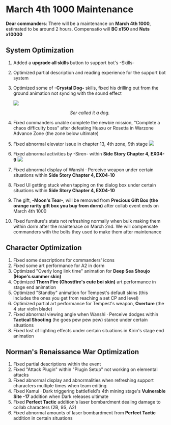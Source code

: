 # March 4th 1000 Maintenance

**Dear commanders**: 
There will be a maintenance on **March 4th 1000**, estimated to be around 2 hours. Compensatio will **BC x150** and **Nuts x10000**



## System Optimization

1. Added a **upgrade all skills** button to support bot's -Skills-

2. Optimized partial description and reading experience for the support bot system

3. Optimized some of **-Crystal Dog-** skills, fixed his drilling out from the ground animation not syncing with the sound effect

   ![](https://cdn.discordapp.com/attachments/781334106830536715/816435633945575507/Screenshot_2021-03-03-06-23-15-877_com.kurogame.haru.bilibili.jpg)

   <div style="text-align: center;"><em>Ser called it a dog.</em></div>

4. Fixed commanders unable complete the newbie mission, "Complete a chaos difficulty boss" after defeating Huaxu or Rosetta in Warzone Advance Zone (the zone below ultimate)
5. Fixed abnormal elevator issue in chapter 13, 4th zone, 9th stage
   ![](https://cdn.discordapp.com/attachments/781334106830536715/816437859649191976/Screenshot_2021-03-03-06-32-04-452_com.kurogame.haru.bilibili.jpg)


6. Fixed abnormal activities by -Siren- within **Side Story Chapter 4, EX04-9**
   ![](https://cdn.discordapp.com/attachments/781334106830536715/816439896398626856/Screenshot_2021-03-03-06-40-11-477_com.kurogame.haru.bilibili.jpg)

7. Fixed abnormal display of Wanshi · Perceive weapon under certain situations within **Side Story Chapter 4, EX04-10**

8. Fixed UI getting stuck when tapping on the dialog box under certain situations within  **Side Story Chapter 4, EX04-10**

9. The gift, **-Moon's Tear-**, will be removed from **Precious Gift Box (the orange rarity gift box you buy from dorm)** after collab event ends on March 4th 1000

10. Fixed furniture's stats not refreshing normally when bulk making them within dorm after the maintenace on March 2nd. We will compensate commanders with the bolts they used to make them after maintenance

    

## Character Optimization

1. Fixed some descriptions for commanders' icons
2. Fixed some art performance for A2 in dorm
3. Optimized "Overly long link time" animation for **Deep Sea Shoujo (Hope's summer skin)**
4. Optimized **Thorn Fire (Ghostfire's cute boi skin)** art performance in stage end animation 
5. Optimized "Standby" animation for Tempest's default skins (this includes the ones you get from reaching a set CP and level)
6. Optimized partial art performance for Tempest's weapon, **Overture** (the 4 star violin blade)
7. Fixed abnormal viewing angle when Wanshi · Perceive dodges within **Tactical Shooting** (he goes pew pew pew) stance under certain situations
8. Fixed lost of lighting effects under certain situations in Kirin's stage end animation

## Norman's Renaissance War Optimization

1. Fixed partial descriptions within the event
2. Fixed "Attack Plugin" within "Plugin Setup" not working on elemental attacks
3. Fixed abnormal display and abnormalities when refreshing support characters multiple times when team editing
4. Fixed Kamui · Dark triggering battlefield's 4th mining stage's **Vulnerable Site -17** addition when Dark releases ultimate
5. Fixed **Perfect Tactic** addition's laser bombardment dealing damage to collab characters (2B, 9S, A2)
6. Fixed abnormal amounts of laser bombardment from **Perfect Tactic** addition in certain situations